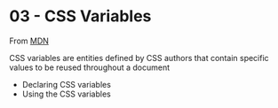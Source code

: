 # 03 - CSS Variables


From [MDN](https://developer.mozilla.org/en-US/docs/Web/CSS/Using_CSS_variables)

CSS variables are entities defined by CSS authors that contain specific values to be reused throughout a document

- Declaring CSS variables
- Using the CSS variables

